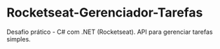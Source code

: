 # Rocketseat-Gerenciador-Tarefas
Desafio prático - C# com .NET (Rocketseat). API para gerenciar tarefas simples.
